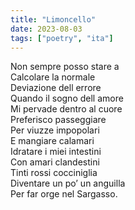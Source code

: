 ```yaml
---
title: "Limoncello"
date: 2023-08-03
tags: ["poetry", "ita"]
---
```


Non sempre posso stare a  
Calcolare la normale   
Deviazione dell errore  
Quando il sogno dell amore  
Mi pervade dentro al cuore   
Preferisco passeggiare   
Per viuzze impopolari   
E mangiare calamari   
Idratare i miei intestini   
Con amari clandestini   
Tinti rossi cocciniglia    
Diventare un po’ un anguilla   
Per far orge nel Sargasso.  
